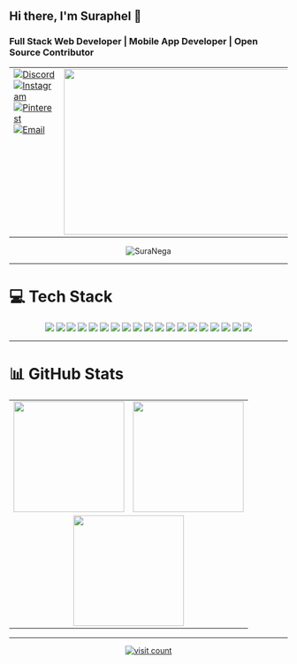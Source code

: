 ## Hi there, I'm Suraphel 👋  
### Full Stack Web Developer | Mobile App Developer | Open Source Contributor

<div align="center">

<table width="100%">
  <tr>
    <td align="left" width="50%" valign="top">
      
<a href="https://discord.gg/sura_nega" target="_blank" rel="noreferrer">
  <img src="https://img.shields.io/badge/Discord-%237289DA.svg?logo=discord&logoColor=white" alt="Discord">
</a>
<a href="https://instagram.com/sura_nega" target="_blank" rel="noreferrer">
  <img src="https://img.shields.io/badge/Instagram-%23E4405F.svg?logo=Instagram&logoColor=white" alt="Instagram">
</a>
<a href="https://pinterest.com/suranega43" target="_blank" rel="noreferrer">
  <img src="https://img.shields.io/badge/Pinterest-%23E60023.svg?logo=Pinterest&logoColor=white" alt="Pinterest">
</a>
<a href="mailto:suranega43@gmail.com" target="_blank" rel="noreferrer">
  <img src="https://img.shields.io/badge/Email-D14836?logo=gmail&logoColor=white" alt="Email">
</a>

   </td>

   <td align="right" width="50%">
      <img src="https://media.giphy.com/media/v1.Y2lkPTc5MGI3NjExc3R0b3V5c2V1eGJtZ3F5eW9mZ3B4dWZ6eGJ5d2Z1bGJqZ2N6eCZlcD12MV9pbnRlcm5hbF9naWZfYnlfaWQmY3Q9cw/qgQUggAC3Pfv687qPC/giphy.gif" width="420" height="300">
   </td>
  </tr>
</table>

</div>

<p align="center">
  <img src="https://komarev.com/ghpvc/?username=SuraNega&label=Profile%20views&color=0e75b6&style=flat" alt="SuraNega" />
</p>

---

# 💻 Tech Stack

<p align="center">
  <img src="https://img.shields.io/badge/html5-%23E34F26.svg?style=for-the-badge&logo=html5&logoColor=white"/>
  <img src="https://img.shields.io/badge/css3-%231572B6.svg?style=for-the-badge&logo=css3&logoColor=white"/>
  <img src="https://img.shields.io/badge/javascript-%23323330.svg?style=for-the-badge&logo=javascript&logoColor=%23F7DF1E"/>
  <img src="https://img.shields.io/badge/react-%2320232a.svg?style=for-the-badge&logo=react&logoColor=%2361DAFB"/>
  <img src="https://img.shields.io/badge/node.js-6DA55F?style=for-the-badge&logo=node.js&logoColor=white"/>
  <img src="https://img.shields.io/badge/vite-%23646CFF.svg?style=for-the-badge&logo=vite&logoColor=white"/>
  <img src="https://img.shields.io/badge/php-%23777BB4.svg?style=for-the-badge&logo=php&logoColor=white"/>
  <img src="https://img.shields.io/badge/Flutter-%2302569B.svg?style=for-the-badge&logo=Flutter&logoColor=white"/>
  <img src="https://img.shields.io/badge/dart-%230175C2.svg?style=for-the-badge&logo=dart&logoColor=white"/>
  <img src="https://img.shields.io/badge/python-3670A0?style=for-the-badge&logo=python&logoColor=ffdd54"/>
  <img src="https://img.shields.io/badge/java-%23ED8B00.svg?style=for-the-badge&logo=openjdk&logoColor=white"/>
  <img src="https://img.shields.io/badge/c-%2300599C.svg?style=for-the-badge&logo=c&logoColor=white"/>
  <img src="https://img.shields.io/badge/c++-%2300599C.svg?style=for-the-badge&logo=c%2B%2B&logoColor=white"/>
  <img src="https://img.shields.io/badge/ruby-%23CC342D.svg?style=for-the-badge&logo=ruby&logoColor=white"/>
  <img src="https://img.shields.io/badge/postgres-%23316192.svg?style=for-the-badge&logo=postgresql&logoColor=white"/>
  <img src="https://img.shields.io/badge/mysql-4479A1.svg?style=for-the-badge&logo=mysql&logoColor=white"/>
  <img src="https://img.shields.io/badge/sqlite-%2307405e.svg?style=for-the-badge&logo=sqlite&logoColor=white"/>
  <img src="https://img.shields.io/badge/-Arduino-00979D?style=for-the-badge&logo=Arduino&logoColor=white"/>
  <img src="https://img.shields.io/badge/apache-%23D42029.svg?style=for-the-badge&logo=apache&logoColor=white"/>
</p>

---

# 📊 GitHub Stats

<div align="center">

<table>
  <tr>
    <td>
      <img height="200em" src="https://github-readme-stats.vercel.app/api?username=SuraNega&show_icons=true&theme=dark&hide_border=false&include_all_commits=false&count_private=false" />
    </td>
    <td>
      <img height="200em" src="https://github-readme-stats.vercel.app/api/top-langs/?username=SuraNega&theme=dark&hide_border=false&include_all_commits=false&count_private=false&layout=compact" />
    </td>
  </tr>
  <tr>
    <td colspan="2" align="center">
      <img height="200em" src="https://github-readme-streak-stats.herokuapp.com/?user=SuraNega&theme=dark&hide_border=false" />
    </td>
  </tr>
</table>

</div>

---

<p align="center">
  <a href="https://visitcount.itsvg.in">
    <img src="https://visitcount.itsvg.in/api?id=SuraNega&icon=0&color=0" alt="visit count"/>
  </a>
</p>

<!-- Proudly created with GPRM ( https://gprm.itsvg.in ) -->
